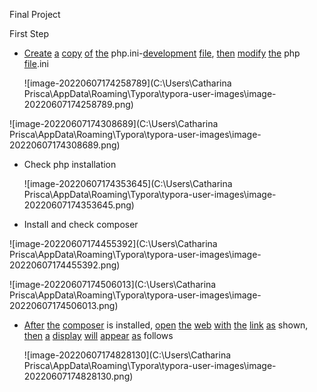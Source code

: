 Final Project

First Step

* [Create](https://dictionary.cambridge.org/dictionary/english-indonesian/create) [a](https://dictionary.cambridge.org/dictionary/english-indonesian/a) [copy](https://dictionary.cambridge.org/dictionary/english-indonesian/copy) [of](https://dictionary.cambridge.org/dictionary/english-indonesian/of) [the](https://dictionary.cambridge.org/dictionary/english-indonesian/the) php.ini-[development](https://dictionary.cambridge.org/dictionary/english-indonesian/development) [file](https://dictionary.cambridge.org/dictionary/english-indonesian/file), [then](https://dictionary.cambridge.org/dictionary/english-indonesian/then) [modify](https://dictionary.cambridge.org/dictionary/english-indonesian/modify) [the](https://dictionary.cambridge.org/dictionary/english-indonesian/the) php [file](https://dictionary.cambridge.org/dictionary/english-indonesian/file).ini

  ![image-20220607174258789](C:\Users\Catharina Prisca\AppData\Roaming\Typora\typora-user-images\image-20220607174258789.png)

![image-20220607174308689](C:\Users\Catharina Prisca\AppData\Roaming\Typora\typora-user-images\image-20220607174308689.png)



* Check php installation

  ![image-20220607174353645](C:\Users\Catharina Prisca\AppData\Roaming\Typora\typora-user-images\image-20220607174353645.png)

* Install and check composer

![image-20220607174455392](C:\Users\Catharina Prisca\AppData\Roaming\Typora\typora-user-images\image-20220607174455392.png)

![image-20220607174506013](C:\Users\Catharina Prisca\AppData\Roaming\Typora\typora-user-images\image-20220607174506013.png)

* [After](https://dictionary.cambridge.org/dictionary/english-indonesian/after) [the](https://dictionary.cambridge.org/dictionary/english-indonesian/the) [composer](https://dictionary.cambridge.org/dictionary/english-indonesian/composer) is installed, [open](https://dictionary.cambridge.org/dictionary/english-indonesian/open) [the](https://dictionary.cambridge.org/dictionary/english-indonesian/the) [web](https://dictionary.cambridge.org/dictionary/english-indonesian/web) [with](https://dictionary.cambridge.org/dictionary/english-indonesian/with) [the](https://dictionary.cambridge.org/dictionary/english-indonesian/the) [link](https://dictionary.cambridge.org/dictionary/english-indonesian/link) [as](https://dictionary.cambridge.org/dictionary/english-indonesian/as) shown, [then](https://dictionary.cambridge.org/dictionary/english-indonesian/then) [a](https://dictionary.cambridge.org/dictionary/english-indonesian/a) [display](https://dictionary.cambridge.org/dictionary/english-indonesian/display) [will](https://dictionary.cambridge.org/dictionary/english-indonesian/will) [appear](https://dictionary.cambridge.org/dictionary/english-indonesian/appear) [as](https://dictionary.cambridge.org/dictionary/english-indonesian/as) follows

   ![image-20220607174828130](C:\Users\Catharina Prisca\AppData\Roaming\Typora\typora-user-images\image-20220607174828130.png)